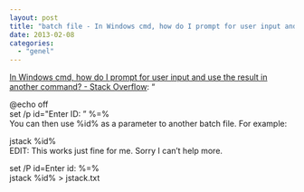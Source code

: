 ```yaml
---
layout: post
title: "batch file - In Windows cmd, how do I prompt for user input and use the result in another command? - Stack Overflow"
date: 2013-02-08
categories: 
  - "genel"
---
```


[In Windows cmd, how do I prompt for user input and use the result in another command? - Stack Overflow](http://stackoverflow.com/questions/1223721/in-windows-cmd-how-do-i-prompt-for-user-input-and-use-the-result-in-another-com): “  
  
@echo off  
set /p id="Enter ID: ” %=%  
You can then use %id% as a parameter to another batch file. For example:  
  
jstack %id%  
EDIT: This works just fine for me. Sorry I can’t help more.  
  
set /P id=Enter id: %=%  
jstack %id% > jstack.txt
